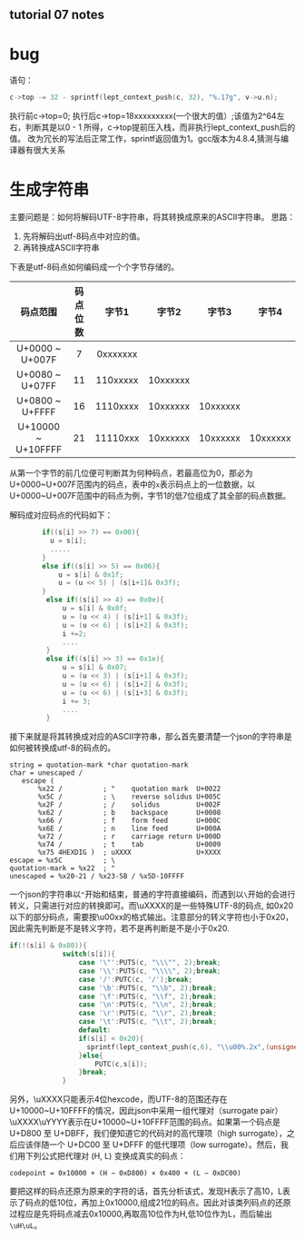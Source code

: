 ## tutorial 07 notes ##

# bug #

语句：

~~~c
c->top -= 32 - sprintf(lept_context_push(c, 32), "%.17g", v->u.n);
~~~

执行前c->top=0;
执行后c->top=18xxxxxxxxx(一个很大的值）;该值为2^64左右，判断其是以0 - 1 所得，c->top提前压入栈，而非执行lept_context_push后的值。
改为冗长的写法后正常工作，sprintf返回值为1。gcc版本为4.8.4,猜测与编译器有很大关系

# 生成字符串 #
主要问题是：如何将解码UTF-8字符串，将其转换成原来的ASCII字符串。
思路：
1. 先将解码出utf-8码点中对应的值。
2. 再转换成ASCII字符串

下表是utf-8码点如何编码成一个个字节存储的。

| 码点范围            | 码点位数  | 字节1     | 字节2    | 字节3    | 字节4     |
|:------------------:|:--------:|:--------:|:--------:|:--------:|:--------:|
| U+0000 ~ U+007F    | 7        | 0xxxxxxx |
| U+0080 ~ U+07FF    | 11       | 110xxxxx | 10xxxxxx |
| U+0800 ~ U+FFFF    | 16       | 1110xxxx | 10xxxxxx | 10xxxxxx |
| U+10000 ~ U+10FFFF | 21       | 11110xxx | 10xxxxxx | 10xxxxxx | 10xxxxxx |

从第一个字节的前几位便可判断其为何种码点，若最高位为0，那必为U+0000~U+007F范围内的码点，表中的`x`表示码点上的一位数据，以U+0000~U+007F范围中的码点为例，字节1的低7位组成了其全部的码点数据。

解码成对应码点的代码如下：

~~~c
        if((s[i] >> 7) == 0x00){
          u = s[i];
          .....
        }
        else if((s[i] >> 5) == 0x06){
            u = s[i] & 0x1f;
            u = (u << 5) | (s[i+1]& 0x3f);                    
        }
         else if((s[i] >> 4) == 0x0e){
             u = s[i] & 0x0f;
             u = (u << 4) | (s[i+1] & 0x3f);
             u = (u << 6) | (s[i+2] & 0x3f);
             i +=2;
             ....
         }
         else if((s[i] >> 3) == 0x1e){
             u = s[i] & 0x07;
             u = (u << 3) | (s[i+1] & 0x3f);
             u = (u << 6) | (s[i+2] & 0x3f);
             u = (u << 6) | (s[i+3] & 0x3f);
             i += 3;
             ....
         }
~~~

接下来就是将其转换成对应的ASCII字符串，那么首先要清楚一个json的字符串是如何被转换成utf-8的码点的。

~~~
string = quotation-mark *char quotation-mark
char = unescaped /
   escape (
       %x22 /          ; "    quotation mark  U+0022
       %x5C /          ; \    reverse solidus U+005C
       %x2F /          ; /    solidus         U+002F
       %x62 /          ; b    backspace       U+0008
       %x66 /          ; f    form feed       U+000C
       %x6E /          ; n    line feed       U+000A
       %x72 /          ; r    carriage return U+000D
       %x74 /          ; t    tab             U+0009
       %x75 4HEXDIG )  ; uXXXX                U+XXXX
escape = %x5C          ; \
quotation-mark = %x22  ; "
unescaped = %x20-21 / %x23-5B / %x5D-10FFFF
~~~

一个json的字符串以`"`开始和结束，普通的字符直接编码，而遇到以`\`开始的会进行转义，只需进行对应的转换即可。而\uXXXX的是一些特殊UTF-8的码点, 如0x20以下的部分码点，需要按\u00xx的格式输出。注意部分的转义字符也小于0x20，因此需先判断是不是转义字符，若不是再判断是不是小于0x20.

~~~c
if(!(s[i] & 0x80)){
             switch(s[i]){
                 case '\"':PUTS(c, "\\\"", 2);break;
                 case '\\':PUTS(c, "\\\\", 2);break;
                 case '/':PUTC(c, '/');break;
                 case '\b':PUTS(c, "\\b", 2);break;
                 case '\f':PUTS(c, "\\f", 2);break;
                 case '\n':PUTS(c, "\\n", 2);break;
                 case '\r':PUTS(c, "\\r", 2);break;
                 case '\t':PUTS(c, "\\t", 2);break;
                 default:
                 if(s[i] < 0x20){
                   sprintf(lept_context_push(c,6), "\\u00%.2x",(unsigned char)s[i]);
                 }else{
                     PUTC(c,s[i]);
                 }break;
             }

~~~

另外，\uXXXX只能表示4位hexcode，而UTF-8的范围还存在U+10000~U+10FFFF的情况，因此json中采用一组代理对（surrogate pair）\uXXXX\uYYYY表示在U+10000~U+10FFFF范围的码点。如果第一个码点是 U+D800 至 U+DBFF，我们便知道它的代码对的高代理项（high surrogate），之后应该伴随一个 U+DC00 至 U+DFFF 的低代理项（low surrogate）。然后，我们用下列公式把代理对 (H, L) 变换成真实的码点：

~~~
codepoint = 0x10000 + (H − 0xD800) × 0x400 + (L − 0xDC00)
~~~

要把这样的码点还原为原来的字符的话，首先分析该式，发现H表示了高10，L表示了码点的低10位，再加上0x10000,组成21位的码点。因此对该类列码点的还原过程应是先将码点减去0x10000,再取高10位作为H,低10位作为L，而后输出`\uH\uL`。
